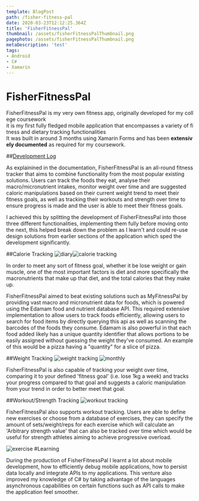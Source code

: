 ```yaml
---
template: BlogPost
path: /fisher-fitness-pal
date: 2020-03-23T12:12:25.364Z
title: 'FisherFitnessPal'
thumbnail: /assets/fisherFitnessPalThumbnail.png
pagephoto: /assets/fisherFitnessPalThumbnail.png
metaDescription: 'test'
tags:
- Android
- C#
- Xamarin
---
```

# FisherFitnessPal

FisherFitnessPal is my very own fitness app, originally developed for my college coursework it is my first fully fledged mobile application that encompasses a variety of fitness and dietary tracking functionalities It was built in around 3 months using Xamarin Forms and has been **extensively documented** as required for my coursework.



##[Development Log](https://drive.google.com/file/d/1iVMKtxMRiI9cwQALvAcNH1z4ncEgsVTA/view?usp=sharing)

As explainined in the documentation, FisherFitnessPal is an all-round fitness tracker that aims to combine functionality from the most popular existing solutions. Users can track the foods they eat, analyse their macro/micronutrient intakes, monitor weight over time and are suggested caloric manipulations based on their current weight trend to meet their fitness goals, as well as tracking their workouts and strength over time to ensure progress is made and the user is able to meet their fitness goals. 

I achieved this by splitting the development of FisherFitnessPal into those three different functionalities, implementing them fully before moving onto the next, this helped break down the problem as I learn't and could re-use design solutions from earlier sections of the application which sped the development significantly.

##Calorie Tracking
![diary](/assets/ffp_food_diary.png)![calorie tracking](/assets/ffp_calorie_tracking.png)

In order to meet any sort of fitness goal, whether it be lose weight or gain muscle, one of the most important factors is diet and more specifically the macronutrients that make up that diet, and the total calories that they make up.

FisherFitnessPal aimed to beat existing solutions such as MyFitnessPal by providing vast macro and micronutrient data for foods, which is powered using the Edamam food and nutrient database API. This required extensive implementation to allow users to track foods efficiently, allowing users to search for food items by directly querying this api as well as scanning the barcodes of the foods they consume. Edamam is also powerful in that each food added likely has a unique quantity identifier that allows portions to be easily assigned without guessing the weight they've consumed. An example of this would be a pizza having a "quantity" for a slice of pizza.

##Weight Tracking
![weight tracking](/assets/ffp_weight_tracking.png) ![monthly](/assets/ffp_weight_tracking_monthly.png)


FisherFitnessPal is also capable of tracking your weight over time, comparing it to your defined 'fitness goal' (i.e. lose 1kg a week) and tracks your progress compared to that goal and suggests a caloric manipulation from your trend in order to better meet that goal.

##Workout/Strength Tracking
![workout tracking](/assets/ffp_strength_tracking.png)

FisherFitnessPal also supports workout tracking. Users are able to define new exercises or choose from a database of exercises, they can specify the amount of sets/weight/reps for each exercise which will calculate an 'Arbitrary strength value' that can also be tracked over time which would be useful for strength athletes aiming to achieve progressive overload.

![exercise](/assets/ffp_exercise_tracking.png)
#Learning

During the production of FisherFitnessPal I learnt a lot about mobile development, how to efficiently debug mobile applications, how to persist data locally and integrate APIs to my applications. This venture also improved my knowledge of C# by taking advantage of the languages asynchronous capabilities on certain functions such as API calls to make the application feel smoother.


